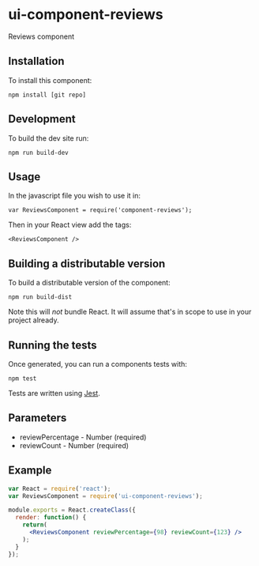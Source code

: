 # ui-component-reviews
Reviews component

## Installation
To install this component:

`npm install [git repo]`

## Development
To build the dev site run:

`npm run build-dev`

## Usage
In the javascript file you wish to use it in:

`var ReviewsComponent = require('component-reviews');`

Then in your React view add the tags:

`<ReviewsComponent />`

## Building a distributable version
To build a distributable version of the component:

`npm run build-dist`

Note this will *not* bundle React. It will assume that's in scope to use in your project already.

## Running the tests
Once generated, you can run a components tests with:

`npm test`

Tests are written using [Jest](https://facebook.github.io/jest/).

## Parameters

* reviewPercentage - Number (required)
* reviewCount - Number (required)

## Example

```jsx
var React = require('react');
var ReviewsComponent = require('ui-component-reviews');

module.exports = React.createClass({
  render: function() {
    return(
      <ReviewsComponent reviewPercentage={98} reviewCount={123} />
    );
  }
});
```
